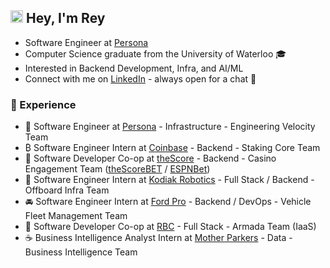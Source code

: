 ## <img src="https://raw.githubusercontent.com/MartinHeinz/MartinHeinz/master/wave.gif" width="20px">  Hey, I'm Rey
- Software Engineer at [Persona](https://withpersona.com/)
- Computer Science graduate from the University of Waterloo 🎓
- Interested in Backend Development, Infra, and AI/ML
- Connect with me on [LinkedIn](https://www.linkedin.com/in/reyanshpatange/) - always open for a chat 💬 

<!--
### 📫 Connect with me:
<ul>
  <li>
    <a href="https://www.linkedin.com/in/reyanshpatange/" rel="nofollow noreferrer">
        <img src="https://i.stack.imgur.com/gVE0j.png" alt="linkedin"> LinkedIn
    </a>
  </li>
  <li>
    <a href="mailto: reyansh.patange@gmail.com"> 📧 Email </a>
  </li>
</ul>
-->

### 🚀 Experience
- 🫆 Software Engineer at [Persona](http://withpersona.com/) - Infrastructure - Engineering Velocity Team
- ₿ Software Engineer Intern at [Coinbase](https://www.coinbase.com/) - Backend - Staking Core Team 
- 🎰 Software Developer Co-op at [theScore](https://www.thescore.com/) - Backend - Casino Engagement Team ([theScoreBET](https://about.thescore.bet/) / [ESPNBet](https://about.espnbet.com/))
- 🚛 Software Engineer Intern at [Kodiak Robotics](https://kodiak.ai/) - Full Stack / Backend - Offboard Infra Team
- 🚘 Software Engineer Intern at [Ford Pro](https://www.fordpro.ca/en-ca/) - Backend / DevOps - Vehicle Fleet Management Team
- 🏦 Software Developer Co-op at [RBC](https://www.rbc.com/canada.html) - Full Stack - Armada Team (IaaS)
- ☕ Business Intelligence Analyst Intern at [Mother Parkers](https://mother-parkers.com/) - Data - Business Intelligence Team
<!--  
- 🧑🏽‍💻 Participated at [Hack the North](https://hackthenorth.com/) 2020++ and 2021 - collaborated with friends to create [Interque](https://github.com/teaminterque/project-interque) and [HouseKeepr](https://github.com/pratikksolanki/HouseKeepr)

<!--
### ⚡ Technical Skills
- ✅ **Languages**: Python, JavaScript, TypeScript, C++, C, C#, Java, HTML, CSS, Bash, SQL
- 🔥 **Technologies/Frameworks**: React, Node.js, Express, MongoDB, Redux, Material-UI, Pandas, Plotly, jQuery, AJAX
- 🛠️ **Developer Tools**: Git/GitHub, VS Code, Jira, Confluence, Postman, SSMS, PowerBI, Object Oriented Programming

<!--
GITHUB STREAK SNIPPET:
[![GitHub Streak](https://github-readme-streak-stats.herokuapp.com?user=Reyansh14&theme=radical&hide_border=true&date_format=M%20j%5B%2C%20Y%5D)](https://git.io/streak-stats)

**Reyansh14/Reyansh14** is a ✨ _special_ ✨ repository because its `README.md` (this file) appears on your GitHub profile.

Here are some ideas to get you started:

- 🔭 I’m currently working on ...
- 🌱 I’m currently learning ...
- 👯 I’m looking to collaborate on ...
- 🤔 I’m looking for help with ...
- 💬 Ask me about ...
- 📫 How to reach me: ...
- 😄 Pronouns: ...
- ⚡ Fun fact: ...
-->
